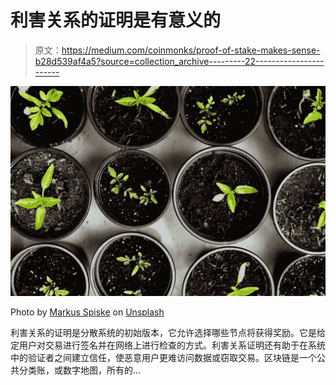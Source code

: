 # 利害关系的证明是有意义的

> 原文：<https://medium.com/coinmonks/proof-of-stake-makes-sense-b28d539af4a5?source=collection_archive---------22----------------------->

![](img/fb4d00ca43a363de762c0feb300ae2ae.png)

Photo by [Markus Spiske](https://unsplash.com/@markusspiske?utm_source=medium&utm_medium=referral) on [Unsplash](https://unsplash.com?utm_source=medium&utm_medium=referral)

利害关系的证明是分散系统的初始版本，它允许选择哪些节点将获得奖励。它是给定用户对交易进行签名并在网络上进行检查的方式。利害关系证明还有助于在系统中的验证者之间建立信任，使恶意用户更难访问数据或窃取交易。区块链是一个公共分类账，或数字地图，所有的…